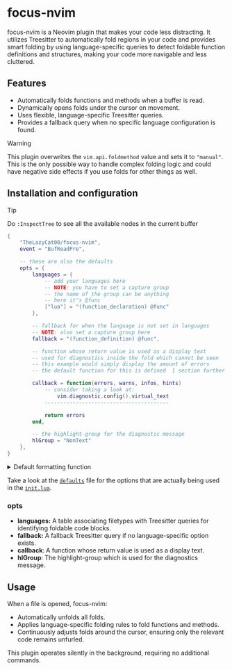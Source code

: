 # focus-nvim

focus-nvim is a Neovim plugin that makes your code less distracting. It utilizes Treesitter to automatically fold regions in your code and provides smart folding by using language-specific queries to detect foldable function definitions and structures, making your code more navigable and less cluttered.

## Features

- Automatically folds functions and methods when a buffer is read.
- Dynamically opens folds under the cursor on movement.
- Uses flexible, language-specific Treesitter queries.
- Provides a fallback query when no specific language configuration is found.

> [!WARNING]
> This plugin overwrites the `vim.api.foldmethod` value and sets it to `"manual"`. This is the only possible way to handle complex folding logic and could have negative side effects if you use folds for other things as well.

## Installation and configuration

> [!TIP]
> Do `:InspectTree` to see all the available nodes in the current buffer

```lua
{
    "TheLazyCat00/focus-nvim",
    event = "BufReadPre",

    -- these are also the defaults
    opts = {
        languages = {
            -- add your languages here
            -- NOTE: you have to set a capture group
            -- the name of the group can be anything
            -- here it's @func
            ["lua"] = "(function_declaration) @func"
        },

        -- fallback for when the language is not set in languages
        -- NOTE: also set a capture group here
        fallback = "(function_definition) @func",

		-- function whose return value is used as a display text
		-- used for diagnostics inside the fold which cannot be seen
		-- this example would simply display the amount of errors
		-- the default function for this is defined  1 section further below

		callback = function(errors, warns, infos, hints)
			-- consider taking a look at:
				vim.diagnostic.config().virtual_text
			----------------------------------------

			return errors
		end,

		-- the highlight-group for the diagnostic message
		hlGroup = "NonText"
    },
}
```

<details>
	<summary>
		Default formatting function
	</summary>

```lua
local function defaultFormat(errors, warns, infos, hints)
	local segments = {}
	if errors > 0 then
		table.insert(segments, "Errors: " .. errors)
	end
	if warns > 0 then
		table.insert(segments, "Warns: " .. warns)
	end
	if infos > 0 then
		table.insert(segments, "Infos: " .. infos)
	end
	if hints > 0 then
		table.insert(segments, "Hints: " .. hints)
	end

	local result = ""
	for _, segment in ipairs(segments) do
		if result == "" then
			result = segment
			goto continue
		end

		result = result .. ", " .. segment
		::continue::
	end

	if result == "" then
		return ""
	end

	local virtualText = vim.diagnostic.config().virtual_text or {}
	result = string.rep(" ", virtualText.spacing) .. virtualText.prefix .. " " .. result
	return result
end
```
</details>

Take a look at the [`defaults`](lua/focus-nvim/defaults.lua) file for the options that are actually being used in the [`init.lua`](lua/focus-nvim/init.lua).

### opts

- **languages:** A table associating filetypes with Treesitter queries for identifying foldable code blocks.
- **fallback:** A fallback Treesitter query if no language-specific option exists.
- **callback**: A function whose return value is used as a display text.
- **hlGroup**: The highlight-group which is used for the diagnostics message.

## Usage

When a file is opened, focus-nvim:
- Automatically unfolds all folds.
- Applies language-specific folding rules to fold functions and methods.
- Continuously adjusts folds around the cursor, ensuring only the relevant code remains unfurled.

This plugin operates silently in the background, requiring no additional commands.
